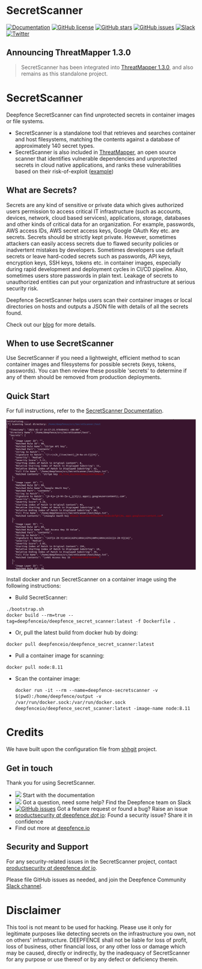 # SecretScanner

[![Documentation](https://img.shields.io/badge/documentation-read-green)](https://community.deepfence.io/docs/secretscanner/)
[![GitHub license](https://img.shields.io/github/license/deepfence/SecretScanner)](https://github.com/deepfence/SecretScanner/blob/master/LICENSE)
[![GitHub stars](https://img.shields.io/github/stars/deepfence/SecretScanner)](https://github.com/deepfence/SecretScanner/stargazers)
[![GitHub issues](https://img.shields.io/github/issues/deepfence/SecretScanner)](https://github.com/deepfence/SecretScanner/issues)
[![Slack](https://img.shields.io/badge/slack-@deepfence-blue.svg?logo=slack)](https://join.slack.com/t/deepfence-community/shared_invite/zt-podmzle9-5X~qYx8wMaLt9bGWwkSdgQ)
[![Twitter](https://img.shields.io/twitter/url?style=social&url=https%3A%2F%2Fgithub.com%2Fdeepfence%2FSecretScanner)](https://twitter.com/intent/tweet?text=Check%20this%20out%3A&url=https%3A%2F%2Fgithub.com%2Fdeepfence%2FSecretScanner)

## Announcing ThreatMapper 1.3.0

> SecretScanner has been integrated into [ThreatMapper 1.3.0](https://github.com/deepfence/ThreatMapper), and also remains as this standalone project.

# SecretScanner

Deepfence SecretScanner can find unprotected secrets in container images or file systems.

* SecretScanner is a standalone tool that retrieves and searches container and host filesystems, matching the contents against a database of approximately 140 secret types.
* SecretScanner is also included in [ThreatMapper](https://github.com/deepfence/ThreatMapper), an open source scanner that identifies vulnerable dependencies and unprotected secrets in cloud native applications, and ranks these vulnerabilities based on their risk-of-exploit ([example](https://github.com/deepfence/ThreatMapper/wiki/Scanning-Production-Deployments))

## What are Secrets?

Secrets are any kind of sensitive or private data which gives authorized users permission to access critical IT infrastructure (such as accounts, devices, network, cloud based services), applications, storage, databases and other kinds of critical data for an organization. For example, passwords, AWS access IDs, AWS secret access keys, Google OAuth Key etc. are secrets. Secrets should be strictly kept private. However, sometimes attackers can easily access secrets due to flawed security policies or inadvertent mistakes by developers. Sometimes developers use default secrets or leave hard-coded secrets such as passwords, API keys, encryption keys, SSH keys, tokens etc. in container images, especially during rapid development and deployment cycles in CI/CD pipeline. Also, sometimes users store passwords in plain text. Leakage of secrets to unauthorized entities can put your organization and infrastructure at serious security risk.

Deepfence SecretScanner helps users scan their container images or local directories on hosts and outputs a JSON file with details of all the secrets found.

Check out our [blog](https://medium.com/deepfence-cloud-native-security/detecting-secrets-to-reduce-attack-surface-3405ee6329b5) for more details.

## When to use SecretScanner

Use SecretScanner if you need a lightweight, efficient method to scan container images and filesystems for possible secrets (keys, tokens, passwords). You can then review these possible 'secrets' to determine if any of them should be removed from production deployments.

## Quick Start

For full instructions, refer to the [SecretScanner Documentation](https://community.deepfence.io/docs/secretscanner/).

![SampleJsonOutput](images/SampleSecretsOutput.png)

Install docker and run SecretScanner on a container image using the following instructions:

* Build SecretScanner:
```shell
./bootstrap.sh
docker build --rm=true --tag=deepfenceio/deepfence_secret_scanner:latest -f Dockerfile .
```

* Or, pull the latest build from docker hub by doing:
```shell
docker pull deepfenceio/deepfence_secret_scanner:latest
```

* Pull a container image for scanning:
```shell
docker pull node:8.11
```

* Scan the container image:
    ```shell
    docker run -it --rm --name=deepfence-secretscanner -v $(pwd):/home/deepfence/output -v /var/run/docker.sock:/var/run/docker.sock deepfenceio/deepfence_secret_scanner:latest -image-name node:8.11
    ```

# Credits

We have built upon the configuration file from [shhgit](https://github.com/eth0izzle/shhgit) project.

## Get in touch

Thank you for using SecretScanner.

 * [<img src="https://img.shields.io/badge/documentation-read-green">](https://community.deepfence.io/docs/secretscanner/) Start with the documentation
 * [<img src="https://img.shields.io/badge/slack-@deepfence-blue.svg?logo=slack">](https://join.slack.com/t/deepfence-community/shared_invite/zt-podmzle9-5X~qYx8wMaLt9bGWwkSdgQ) Got a question, need some help?  Find the Deepfence team on Slack
 * [![GitHub issues](https://img.shields.io/github/issues/deepfence/SecretScanner)](https://github.com/deepfence/SecretScanner/issues) Got a feature request or found a bug? Raise an issue
 * [productsecurity *at* deepfence *dot* io](SECURITY.md): Found a security issue? Share it in confidence
 * Find out more at [deepfence.io](https://deepfence.io/)

## Security and Support

For any security-related issues in the SecretScanner project, contact [productsecurity *at* deepfence *dot* io](SECURITY.md).

Please file GitHub issues as needed, and join the Deepfence Community [Slack channel](https://join.slack.com/t/deepfence-community/shared_invite/zt-podmzle9-5X~qYx8wMaLt9bGWwkSdgQ).


# Disclaimer

This tool is not meant to be used for hacking. Please use it only for legitimate purposes like detecting secrets on the infrastructure you own, not on others' infrastructure. DEEPFENCE shall not be liable for loss of profit, loss of business, other financial loss, or any other loss or damage which may be caused, directly or indirectly, by the inadequacy of SecretScanner for any purpose or use thereof or by any defect or deficiency therein.
